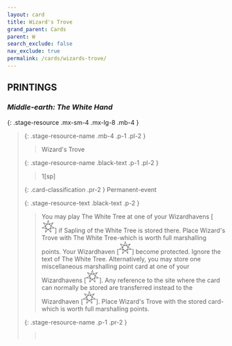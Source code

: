 ```yaml
---
layout: card
title: Wizard's Trove
grand_parent: Cards
parent: W
search_exclude: false
nav_exclude: true
permalink: /cards/wizards-trove/
---
```


## PRINTINGS


### _Middle-earth: The White Hand_

{: .stage-resource .mx-sm-4 .mx-lg-8 .mb-4 }
> {: .stage-resource-name .mb-4 .p-1 .pl-2 }
> > <div class="card-mp"></div>
> > <div class="card-name">Wizard's Trove</div>
>
> {: .stage-resource-name .black-text .p-1 .pl-2 }
> > 1[sp]
>
> {: .card-classification .pr-2 }
> Permanent-event
>
> {: .stage-resource-text .black-text .p-2 }
> > You may play The White Tree at one of your Wizardhavens \[![](/assets/images/free-haven.svg)] if Sapling of the White Tree is stored there. Place Wizard's Trove with The White Tree-which is worth full marshalling points. Your Wizardhaven \[![](/assets/images/free-haven.svg)] become protected. Ignore the text of The White Tree. Alternatively, you may store one miscellaneous marshalling point card at one of your Wizardhavens \[![](/assets/images/free-haven.svg)]. Any reference to the site where the card can normally be stored are transferred instead to the Wizardhaven \[![](/assets/images/free-haven.svg)]. Place Wizard's Trove with the stored card-which is worth full marshalling points. 
> 
> {: .stage-resource-name .p-1 .pr-2 }
> > <div class="card-shield"></div>
> > <div class="card-corruption">&nbsp;</div>
